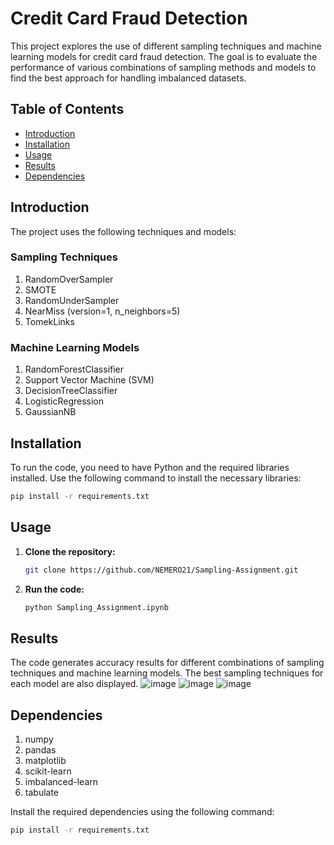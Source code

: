 # Credit Card Fraud Detection

This project explores the use of different sampling techniques and machine learning models for credit card fraud detection. The goal is to evaluate the performance of various combinations of sampling methods and models to find the best approach for handling imbalanced datasets.

## Table of Contents

- [Introduction](#introduction)
- [Installation](#installation)
- [Usage](#usage)
- [Results](#results)
- [Dependencies](#dependencies)

## Introduction

The project uses the following techniques and models:

### Sampling Techniques

1. RandomOverSampler
2. SMOTE
3. RandomUnderSampler
4. NearMiss (version=1, n_neighbors=5)
5. TomekLinks

### Machine Learning Models

1. RandomForestClassifier
2. Support Vector Machine (SVM)
3. DecisionTreeClassifier
4. LogisticRegression
5. GaussianNB

## Installation

To run the code, you need to have Python and the required libraries installed. Use the following command to install the necessary libraries:

```bash
pip install -r requirements.txt
```

## Usage

1. **Clone the repository:**

   ```bash
   git clone https://github.com/NEMERO21/Sampling-Assignment.git
   ```
   
2. **Run the code:**
   ```bash
   python Sampling_Assignment.ipynb
   ```

## Results
The code generates accuracy results for different combinations of sampling techniques and machine learning models. The best sampling techniques for each model are also displayed.
![image](https://github.com/NEMERO21/Sampling-Assignment/assets/97607950/35e41f66-cd78-4f93-85cf-94860850fc8f)
![image](https://github.com/NEMERO21/Sampling-Assignment/assets/97607950/24cbe407-2486-40c7-bc33-6e2cba441174)
![image](https://github.com/NEMERO21/Sampling-Assignment/assets/97607950/cdb95062-eeba-4f70-b321-05a064a8d5d5)

## Dependencies
1. numpy
2. pandas
3. matplotlib
4. scikit-learn
5. imbalanced-learn
6. tabulate

Install the required dependencies using the following command:
```bash
pip install -r requirements.txt
```
